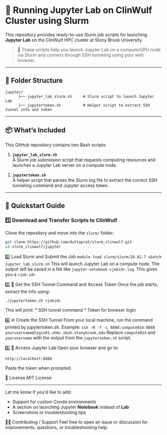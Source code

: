 # 🚀 Running Jupyter Lab on ClinWulf Cluster using Slurm

This repository provides ready-to-use Slurm job scripts for launching **Jupyter Lab** on the ClinWulf HPC cluster at Stony Brook University.

> 🔧 These scripts help you launch Jupyter Lab on a compute/GPU node via Slurm and connect through SSH tunneling using your web browser.


---

## 📁 Folder Structure
```
jupyter/
      ├── jupyter_lab_slurm.sh     # Slurm script to launch Jupyter Lab
      ├── jupytertoken.sh          # Helper script to extract SSH tunnel info and token
```

---

## 📦 What’s Included

This GitHub repository contains two Bash scripts:

1. **`jupyter_lab_slurm.sh`**  
   A Slurm job submission script that requests computing resources and launches a Jupyter Lab server on a compute node.

2. **`jupytertoken.sh`**  
   A helper script that parses the Slurm log file to extract the correct SSH tunneling command and Jupyter access token.

---

## 🚀 Quickstart Guide

### 1️⃣ Download and Transfer Scripts to ClinWulf

Clone the repository and move into the `slurm/` folder:

```bash
git clone https://github.com/duttaprat/slurm_clinwulf.git
cd slurm_clinwulf/jupyter
```
2️⃣ Load Slurm and Submit the Job
      ```
      module load slurm/slurm/20.02.7
      sbatch jupyter_lab_slurm.sh
      ```
      This will launch Jupyter Lab on a compute node. The output will be saved in a file like `jupyter-notebook-<jobid>.log`. This gives you a `<job-id>`
   
3️⃣ 🔑 Get the SSH Tunnel Command and Access Token
   Once the job starts, extract the info using:
   ```
   ./jupytertoken.sh <jobid>
   ```
   This will print:
      * SSH tunnel command
      * Token for browser login


4️⃣ 🌐 Create the SSH Tunnel
      From your local machine, run the command printed by jupytertoken.sh. Example:
      ```
      ssh -N -f -L 8888:compute014:8888 yourusername@login01.uhmc.sbuh.stonybrook.edu
      ```
      Replace `compute014` and `yourusername` with the output from the `jupytertoken.sh` script.



5️⃣ 🧪 Access Jupyter Lab
   Open your browser and go to:
   ```
   http://localhost:8888
   ```
   Paste the token when prompted.

   
📄 License
MIT License

---

Let me know if you'd like to add:
- Support for custom Conda environments
- A section on launching Jupyter **Notebook** instead of **Lab**
- Screenshots or troubleshooting tips


🙋‍♀️ Contributing / Support
Feel free to open an issue or discussion for improvements, questions, or troubleshooting help.
